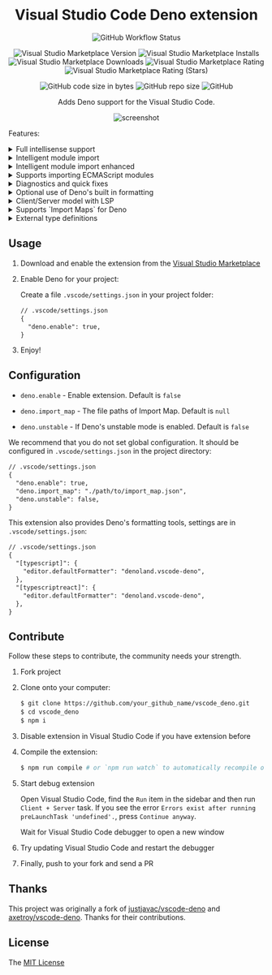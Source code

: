 <div align="center">

# Visual Studio Code Deno extension

![GitHub Workflow Status](https://img.shields.io/github/workflow/status/denoland/vscode_deno/build)

![Visual Studio Marketplace Version](https://img.shields.io/visual-studio-marketplace/v/denoland.vscode-deno)
![Visual Studio Marketplace Installs](https://img.shields.io/visual-studio-marketplace/i/denoland.vscode-deno)
![Visual Studio Marketplace Downloads](https://img.shields.io/visual-studio-marketplace/d/denoland.vscode-deno)
![Visual Studio Marketplace Rating](https://img.shields.io/visual-studio-marketplace/r/denoland.vscode-deno)
![Visual Studio Marketplace Rating (Stars)](https://img.shields.io/visual-studio-marketplace/stars/denoland.vscode-deno)

![GitHub code size in bytes](https://img.shields.io/github/languages/code-size/denoland/vscode_deno)
![GitHub repo size](https://img.shields.io/github/repo-size/denoland/vscode_deno)
![GitHub](https://img.shields.io/github/license/denoland/vscode_deno)

Adds Deno support for the Visual Studio Code.

![screenshot](screenshot/screenshot.gif)

</div>

Features:

<details><summary>Full intellisense support</summary>

![Deno Support](screenshot/deno.gif)

</details>

<details><summary>Intelligent module import</summary>

![Import](screenshot/import.gif)

</details>

<details><summary>Intelligent module import enhanced</summary>

![Import enhanced](screenshot/import_enhancement.gif)

</details>

<details><summary>Supports importing ECMAScript modules</summary>

![Import](screenshot/ecma.gif)

</details>

<details><summary>Diagnostics and quick fixes</summary>

![Diagnostics](screenshot/diagnostics.gif)

</details>

<details><summary>Optional use of Deno's built in formatting</summary>

![Format](screenshot/format.gif)

</details>

<details><summary>Client/Server model with LSP</summary>

The extension separates Client/Server with LSP

This means that complicated problems are handled on the server-side

The extension won't block your Visual Studio Code

![Process](screenshot/process.png)

</details>

<details><summary>Supports `Import Maps` for Deno</summary>

![import_map](screenshot/import_map.gif)

</details>

<details><summary>External type definitions</summary>

The extension supports the following ways to load external declaration files

> These are all supported by Deno

1. Compiler hint

```ts
// @deno-types="./foo.d.ts"
import { foo } from "./foo.js";
```

see [example](/examples/compile-hint/mod.ts)

2. `Triple-slash` reference directive

```ts
/// <reference types="https://raw.githubusercontent.com/date-fns/date-fns/master/typings.d.ts" />

import { format } from "https://deno.land/x/date_fns/index.js";

format(new Date(), "yyyy/MM/DD");
```

see [example](/examples/react/mod.tsx)

3. `X-TypeScript-Types` custom header

```ts
import { array } from "https://cdn.pika.dev/fp-ts";

const M = array.getMonoid<number>();
console.log("concat Array", M.concat([1, 2], [2, 3]));
```

</details>

## Usage

1. Download and enable the extension from the [Visual Studio Marketplace](https://marketplace.visualstudio.com/items?itemName=denoland.vscode-deno)

2. Enable Deno for your project:

   Create a file `.vscode/settings.json` in your project folder:

   ```json5
   // .vscode/settings.json
   {
     "deno.enable": true,
   }
   ```

3. Enjoy!

## Configuration

- `deno.enable` - Enable extension. Default is `false`

- `deno.import_map` - The file paths of Import Map. Default is `null`

- `deno.unstable` - If Deno's unstable mode is enabled. Default is `false`

We recommend that you do not set global configuration. It should be configured in `.vscode/settings.json` in the project directory:

```json5
// .vscode/settings.json
{
  "deno.enable": true,
  "deno.import_map": "./path/to/import_map.json",
  "deno.unstable": false,
}
```

This extension also provides Deno's formatting tools, settings are in `.vscode/settings.json`:

```json5
// .vscode/settings.json
{
  "[typescript]": {
    "editor.defaultFormatter": "denoland.vscode-deno",
  },
  "[typescriptreact]": {
    "editor.defaultFormatter": "denoland.vscode-deno",
  },
}
```

## Contribute

Follow these steps to contribute, the community needs your strength.

1. Fork project

2. Clone onto your computer:

   ```bash
   $ git clone https://github.com/your_github_name/vscode_deno.git
   $ cd vscode_deno
   $ npm i
   ```

3. Disable extension in Visual Studio Code if you have extension before

4. Compile the extension:

   ```bash
   $ npm run compile # or `npm run watch` to automatically recompile on changes
   ```

5. Start debug extension

   Open Visual Studio Code, find the `Run` item in the sidebar
   and then run `Client + Server` task. If you see the error `Errors exist after running preLaunchTask 'undefined'.`, press `Continue anyway`.

   Wait for Visual Studio Code debugger to open a new window

6. Try updating Visual Studio Code and restart the debugger

7. Finally, push to your fork and send a PR

## Thanks

This project was originally a fork of [justjavac/vscode-deno](https://github.com/justjavac/vscode-deno) and
[axetroy/vscode-deno](https://github.com/axetroy/vscode-deno). Thanks for their contributions.

## License

The [MIT License](LICENSE)
